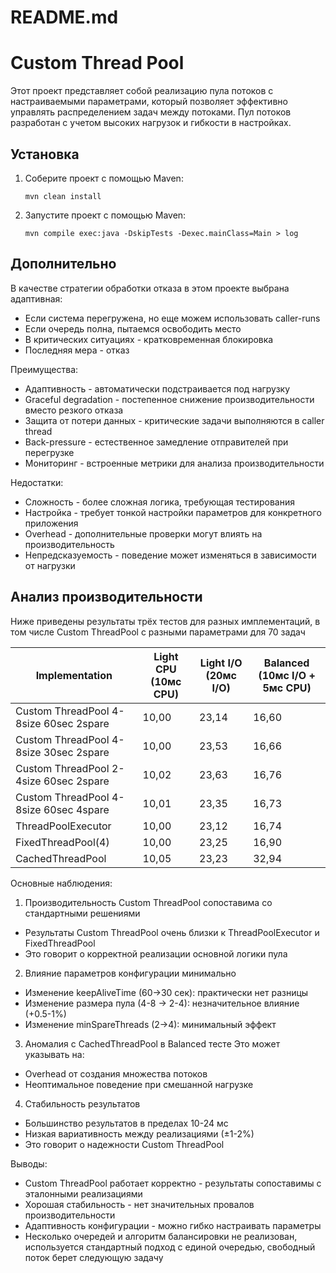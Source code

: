 # README.md

# Custom Thread Pool

Этот проект представляет собой реализацию пула потоков с настраиваемыми параметрами, который позволяет эффективно управлять распределением задач между потоками. Пул потоков разработан с учетом высоких нагрузок и гибкости в настройках.

## Установка

1. Соберите проект с помощью Maven:
   ```
   mvn clean install
   ```

2. Запустите проект с помощью Maven:
   ```
   mvn compile exec:java -DskipTests -Dexec.mainClass=Main > log
   ```

## Дополнительно

В качестве стратегии обработки отказа в этом проекте выбрана адаптивная:

- Если система перегружена, но еще можем использовать caller-runs
- Если очередь полна, пытаемся освободить место
- В критических ситуациях - кратковременная блокировка
- Последняя мера - отказ

Преимущества:

- Адаптивность - автоматически подстраивается под нагрузку
- Graceful degradation - постепенное снижение производительности вместо резкого отказа
- Защита от потери данных - критические задачи выполняются в caller thread
- Back-pressure - естественное замедление отправителей при перегрузке
- Мониторинг - встроенные метрики для анализа производительности

Недостатки:

- Сложность - более сложная логика, требующая тестирования
- Настройка - требует тонкой настройки параметров для конкретного приложения
- Overhead - дополнительные проверки могут влиять на производительность
- Непредсказуемость - поведение может изменяться в зависимости от нагрузки

## Анализ производительности

Ниже приведены результаты трёх тестов для разных имплементаций, в том числе Custom ThreadPool с разными параметрами для 70 задач

| Implementation                         | Light CPU (10мс CPU) | Light I/O (20мс I/O) | Balanced (10мс I/O + 5мс CPU) |
|----------------------------------------|----------------------|----------------------|-------------------------------|
| Custom ThreadPool 4-8size 60sec 2spare | 10,00                | 23,14                | 16,60                         |
| Custom ThreadPool 4-8size 30sec 2spare | 10,00                | 23,53                | 16,66                         |
| Custom ThreadPool 2-4size 60sec 2spare | 10,02                | 23,63                | 16,76                         |
| Custom ThreadPool 4-8size 60sec 4spare | 10,01                | 23,35                | 16,73                         |
| ThreadPoolExecutor                     | 10,00                | 23,12                | 16,74                         |
| FixedThreadPool(4)                     | 10,00                | 23,25                | 16,90                         |
| CachedThreadPool                       | 10,05                | 23,23                | 32,94                         |

Основные наблюдения:
1. Производительность Custom ThreadPool сопоставима со стандартными решениями
- Результаты Custom ThreadPool очень близки к ThreadPoolExecutor и FixedThreadPool
- Это говорит о корректной реализации основной логики пула
2. Влияние параметров конфигурации минимально
- Изменение keepAliveTime (60→30 сек): практически нет разницы
- Изменение размера пула (4-8 → 2-4): незначительное влияние (+0.5-1%)
- Изменение minSpareThreads (2→4): минимальный эффект
3. Аномалия с CachedThreadPool в Balanced тесте
Это может указывать на:
- Overhead от создания множества потоков
- Неоптимальное поведение при смешанной нагрузке
4. Стабильность результатов
- Большинство результатов в пределах 10-24 мс
- Низкая вариативность между реализациями (±1-2%)
- Это говорит о надежности Custom ThreadPool

Выводы:
- Custom ThreadPool работает корректно - результаты сопоставимы с эталонными реализациями
- Хорошая стабильность - нет значительных провалов производительности
- Адаптивность конфигурации - можно гибко настраивать параметры
- Несколько очередей и алгоритм балансировки не реализован, используется стандартный подход с единой очередью, свободный поток берет следующую задачу
